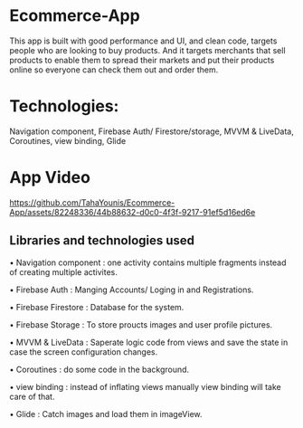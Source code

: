 # Ecommerce-App
This app is built with good performance and UI, and clean code, targets people who are looking to buy products. And it targets merchants that sell products to enable them to spread their markets and put their products online so everyone can check them out and order them.

# Technologies:
Navigation component, Firebase Auth/ Firestore/storage, MVVM & LiveData, Coroutines, view binding, Glide

# App Video
https://github.com/TahaYounis/Ecommerce-App/assets/82248336/44b88632-d0c0-4f3f-9217-91ef5d16ed6e

## Libraries and technologies used

•	Navigation component : one activity contains multiple fragments instead of creating multiple activites.

•	Firebase Auth : Manging Accounts/ Loging in and Registrations.

•	Firebase Firestore : Database for the system.

•	Firebase Storage : To store proucts images and user profile pictures.

•	MVVM & LiveData : Saperate logic code from views and save the state in case the screen configuration changes.

•	Coroutines : do some code in the background.

•	view binding : instead of inflating views manually view binding will take care of that.

•	Glide : Catch images and load them in imageView.

